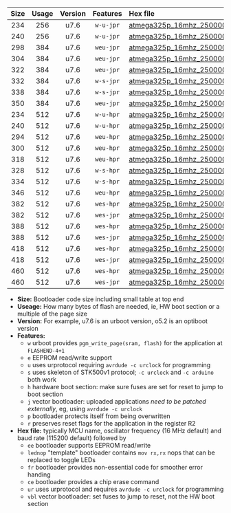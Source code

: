 |Size|Usage|Version|Features|Hex file|
|:-:|:-:|:-:|:-:|:--|
|234|256|u7.6|`w-u-jpr`|[atmega325p_16mhz_250000bps_ur_vbl.hex](https://raw.githubusercontent.com/stefanrueger/urboot/main//atmega325p_16mhz_250000bps_ur_vbl.hex)|
|240|256|u7.6|`w-u-jpr`|[atmega325p_16mhz_250000bps_lednop_ur_vbl.hex](https://raw.githubusercontent.com/stefanrueger/urboot/main//atmega325p_16mhz_250000bps_lednop_ur_vbl.hex)|
|298|384|u7.6|`weu-jpr`|[atmega325p_16mhz_250000bps_ee_ur_vbl.hex](https://raw.githubusercontent.com/stefanrueger/urboot/main//atmega325p_16mhz_250000bps_ee_ur_vbl.hex)|
|304|384|u7.6|`weu-jpr`|[atmega325p_16mhz_250000bps_ee_lednop_ur_vbl.hex](https://raw.githubusercontent.com/stefanrueger/urboot/main//atmega325p_16mhz_250000bps_ee_lednop_ur_vbl.hex)|
|322|384|u7.6|`weu-jpr`|[atmega325p_16mhz_250000bps_ee_lednop_fr_ur_vbl.hex](https://raw.githubusercontent.com/stefanrueger/urboot/main//atmega325p_16mhz_250000bps_ee_lednop_fr_ur_vbl.hex)|
|332|384|u7.6|`w-s-jpr`|[atmega325p_16mhz_250000bps_vbl.hex](https://raw.githubusercontent.com/stefanrueger/urboot/main//atmega325p_16mhz_250000bps_vbl.hex)|
|338|384|u7.6|`w-s-jpr`|[atmega325p_16mhz_250000bps_lednop_vbl.hex](https://raw.githubusercontent.com/stefanrueger/urboot/main//atmega325p_16mhz_250000bps_lednop_vbl.hex)|
|350|384|u7.6|`weu-jpr`|[atmega325p_16mhz_250000bps_ee_lednop_fr_ce_ur_vbl.hex](https://raw.githubusercontent.com/stefanrueger/urboot/main//atmega325p_16mhz_250000bps_ee_lednop_fr_ce_ur_vbl.hex)|
|234|512|u7.6|`w-u-hpr`|[atmega325p_16mhz_250000bps_ur.hex](https://raw.githubusercontent.com/stefanrueger/urboot/main//atmega325p_16mhz_250000bps_ur.hex)|
|240|512|u7.6|`w-u-hpr`|[atmega325p_16mhz_250000bps_lednop_ur.hex](https://raw.githubusercontent.com/stefanrueger/urboot/main//atmega325p_16mhz_250000bps_lednop_ur.hex)|
|294|512|u7.6|`weu-hpr`|[atmega325p_16mhz_250000bps_ee_ur.hex](https://raw.githubusercontent.com/stefanrueger/urboot/main//atmega325p_16mhz_250000bps_ee_ur.hex)|
|300|512|u7.6|`weu-hpr`|[atmega325p_16mhz_250000bps_ee_lednop_ur.hex](https://raw.githubusercontent.com/stefanrueger/urboot/main//atmega325p_16mhz_250000bps_ee_lednop_ur.hex)|
|318|512|u7.6|`weu-hpr`|[atmega325p_16mhz_250000bps_ee_lednop_fr_ur.hex](https://raw.githubusercontent.com/stefanrueger/urboot/main//atmega325p_16mhz_250000bps_ee_lednop_fr_ur.hex)|
|328|512|u7.6|`w-s-hpr`|[atmega325p_16mhz_250000bps.hex](https://raw.githubusercontent.com/stefanrueger/urboot/main//atmega325p_16mhz_250000bps.hex)|
|334|512|u7.6|`w-s-hpr`|[atmega325p_16mhz_250000bps_lednop.hex](https://raw.githubusercontent.com/stefanrueger/urboot/main//atmega325p_16mhz_250000bps_lednop.hex)|
|346|512|u7.6|`weu-hpr`|[atmega325p_16mhz_250000bps_ee_lednop_fr_ce_ur.hex](https://raw.githubusercontent.com/stefanrueger/urboot/main//atmega325p_16mhz_250000bps_ee_lednop_fr_ce_ur.hex)|
|382|512|u7.6|`wes-hpr`|[atmega325p_16mhz_250000bps_ee.hex](https://raw.githubusercontent.com/stefanrueger/urboot/main//atmega325p_16mhz_250000bps_ee.hex)|
|382|512|u7.6|`wes-jpr`|[atmega325p_16mhz_250000bps_ee_vbl.hex](https://raw.githubusercontent.com/stefanrueger/urboot/main//atmega325p_16mhz_250000bps_ee_vbl.hex)|
|388|512|u7.6|`wes-hpr`|[atmega325p_16mhz_250000bps_ee_lednop.hex](https://raw.githubusercontent.com/stefanrueger/urboot/main//atmega325p_16mhz_250000bps_ee_lednop.hex)|
|388|512|u7.6|`wes-jpr`|[atmega325p_16mhz_250000bps_ee_lednop_vbl.hex](https://raw.githubusercontent.com/stefanrueger/urboot/main//atmega325p_16mhz_250000bps_ee_lednop_vbl.hex)|
|418|512|u7.6|`wes-hpr`|[atmega325p_16mhz_250000bps_ee_lednop_fr.hex](https://raw.githubusercontent.com/stefanrueger/urboot/main//atmega325p_16mhz_250000bps_ee_lednop_fr.hex)|
|418|512|u7.6|`wes-jpr`|[atmega325p_16mhz_250000bps_ee_lednop_fr_vbl.hex](https://raw.githubusercontent.com/stefanrueger/urboot/main//atmega325p_16mhz_250000bps_ee_lednop_fr_vbl.hex)|
|460|512|u7.6|`wes-hpr`|[atmega325p_16mhz_250000bps_ee_lednop_fr_ce.hex](https://raw.githubusercontent.com/stefanrueger/urboot/main//atmega325p_16mhz_250000bps_ee_lednop_fr_ce.hex)|
|460|512|u7.6|`wes-jpr`|[atmega325p_16mhz_250000bps_ee_lednop_fr_ce_vbl.hex](https://raw.githubusercontent.com/stefanrueger/urboot/main//atmega325p_16mhz_250000bps_ee_lednop_fr_ce_vbl.hex)|

- **Size:** Bootloader code size including small table at top end
- **Useage:** How many bytes of flash are needed, ie, HW boot section or a multiple of the page size
- **Version:** For example, u7.6 is an urboot version, o5.2 is an optiboot version
- **Features:**
  + `w` urboot provides `pgm_write_page(sram, flash)` for the application at `FLASHEND-4+1`
  + `e` EEPROM read/write support
  + `u` uses urprotocol requiring `avrdude -c urclock` for programming
  + `s` uses skeleton of STK500v1 protocol; `-c urclock` and `-c arduino` both work
  + `h` hardware boot section: make sure fuses are set for reset to jump to boot section
  + `j` vector bootloader: uploaded applications *need to be patched externally*, eg, using `avrdude -c urclock`
  + `p` bootloader protects itself from being overwritten
  + `r` preserves reset flags for the application in the register R2
- **Hex file:** typically MCU name, oscillator frequency (16 MHz default) and baud rate (115200 default) followed by
  + `ee` bootloader supports EEPROM read/write
  + `lednop` "template" bootloader contains `mov rx,rx` nops that can be replaced to toggle LEDs
  + `fr` bootloader provides non-essential code for smoother error handing
  + `ce` bootloader provides a chip erase command
  + `ur` uses urprotocol and requires `avrdude -c urclock` for programming
  + `vbl` vector bootloader: set fuses to jump to reset, not the HW boot section
